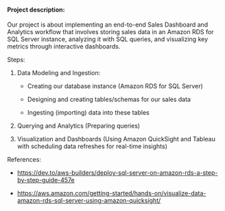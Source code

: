 #### Project description:

Our project is about implementing an end-to-end Sales Dashboard and Analytics workflow that involves storing sales data in an Amazon RDS for SQL Server instance, analyzing it with SQL queries, and visualizing key metrics through interactive dashboards.

Steps:

1. Data Modeling and Ingestion:

    - Creating our database instance (Amazon RDS for SQL Server)

    - Designing and creating tables/schemas for our sales data

    - Ingesting (importing) data into these tables

2. Querying and Analytics (Preparing queries)

3. Visualization and Dashboards (Using Amazon QuickSight and Tableau with scheduling data refreshes for real-time insights)

References: 

- https://dev.to/aws-builders/deploy-sql-server-on-amazon-rds-a-step-by-step-guide-457e

- https://aws.amazon.com/getting-started/hands-on/visualize-data-amazon-rds-sql-server-using-amazon-quicksight/
